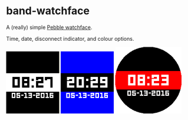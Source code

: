 # band-watchface
A (really) simple [Pebble watchface](https://apps.getpebble.com/en_US/application/573674d776951a3d05000005).

Time, date, disconnect indicator, and colour options.


![Aplite screenshot](screenshots/aplite/1.png "Aplite") 
![Basalt screenshot](screenshots/basalt/2.png "Basalt") 
![Chalk screenshot](screenshots/chalk/1.png "Chalk") 

